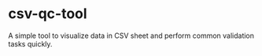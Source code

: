# csv-qc-tool
A simple tool to visualize data in CSV sheet and perform common validation tasks quickly.
